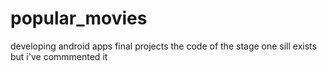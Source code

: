 # popular_movies
developing android apps final projects
the code of the stage one sill exists but i've commmented it 
